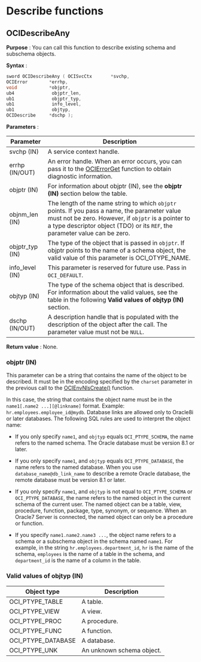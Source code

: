 # Describe functions

## OCIDescribeAny

**Purpose** : You can call this function to describe existing schema and subschema objects.

**Syntax** :

```C++
sword OCIDescribeAny ( OCISvcCtx       *svchp,
OCIError        *errhp,
void            *objptr,
ub4              objptr_len,
ub1              objptr_typ,
ub1              info_level,
ub1              objtyp,
OCIDescribe     *dschp );
```

**Parameters** :

|    Parameter    |                                                                                                             Description                                                                                                              |
|-----------------|--------------------------------------------------------------------------------------------------------------------------------------------------------------------------------------------------------------------------------------|
| svchp (IN)      | A service context handle.                                                                                                                                                                                                            |
| errhp (IN/OUT)  | An error handle. When an error occurs, you can pass it to the [OCIErrorGet](7.miscellaneous-functions.md) function to obtain diagnostic information.                                                                          |
| objptr (IN)     | For information about objptr (IN), see the **objptr (IN)** section below the table.                                                                                                           |
| objnm_len (IN)  | The length of the name string to which `objptr` points. If you pass a name, the parameter value must not be zero. However, if `objptr` is a pointer to a type descriptor object (TDO) or its `REF`, the parameter value can be zero. |
| objptr_typ (IN) | The type of the object that is passed in `objptr`. If objptr points to the name of a schema object, the valid value of this parameter is OCI_OTYPE_NAME.                                                                             |
| info_level (IN) | This parameter is reserved for future use. Pass in `OCI_DEFAULT`.                                                                                                                                                                    |
| objtyp (IN)     | The type of the schema object that is described. For information about the valid values, see the table in the following **Valid values of objtyp (IN)** section.                              |
| dschp (IN/OUT)  | A description handle that is populated with the description of the object after the call. The parameter value must not be `NULL`.                                                                                                    |

**Return value** : None.

### objptr (IN)

This parameter can be a string that contains the name of the object to be described. It must be in the encoding specified by the `charset` parameter in the previous call to the [OCIEnvNlsCreate()](1.connect-authorize-and-initialize-functions.md) function.

In this case, the string that contains the object name must be in the `name1[.name2 ...][@linkname]` format. Example: `hr.employees.employee_id@mydb`. Database links are allowed only to Oracle8i or later databases. The following SQL rules are used to interpret the object name:

* If you only specify `name1`, and `objtyp` equals `OCI_PTYPE_SCHEMA`, the name refers to the named schema. The Oracle database must be version 8.1 or later.

* If you only specify `name1`, and `objtyp` equals `OCI_PTYPE_DATABASE`, the name refers to the named database. When you use `database_name@db_link_name` to describe a remote Oracle database, the remote database must be version 8.1 or later.

* If you only specify `name1`, and `objtyp` is not equal to `OCI_PTYPE_SCHEMA` or `OCI_PTYPE_DATABASE`, the name refers to the named object in the current schema of the current user. The named object can be a table, view, procedure, function, package, type, synonym, or sequence. When an Oracle7 Server is connected, the named object can only be a procedure or function.

* If you specify `name1.name2.name3 ...`, the object name refers to a schema or a subschema object in the schema named `name1`. For example, in the string `hr.employees.department_id`, `hr` is the name of the schema, `employees` is the name of a table in the schema, and `department_id` is the name of a column in the table.

### Valid values of objtyp (IN)

|    Object type     |        Description        |
|--------------------|---------------------------|
| OCI_PTYPE_TABLE    | A table.                  |
| OCI_PTYPE_VIEW     | A view.                   |
| OCI_PTYPE_PROC     | A procedure.              |
| OCI_PTYPE_FUNC     | A function.               |
| OCI_PTYPE_DATABASE | A database.               |
| OCI_PTYPE_UNK      | An unknown schema object. |
